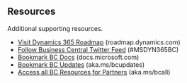 ## Resources

Additional supporting resources.

* [Visit Dynamics 365 Roadmap](https:/roadmap.dynamics.com) (roadmap.dynamics.com)
* [Follow Business Central Twitter Feed](https://twitter.com/MSDYN365BC) (#MSDYN365BC)
* [Bookmark BC Docs](https://docs.microsoft.com/en-us/dynamics365/business-central/) (docs.microsoft.com)
* [Bookmark BC Updates](aka.ms/bcupdates) (aka.ms/bcupdates)
* [Access all BC Resources for Partners](aka.ms/bcall) (aka.ms/bcall)
